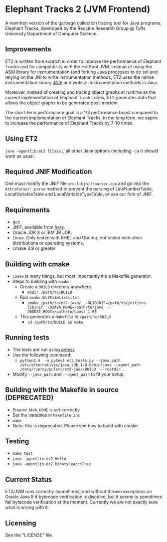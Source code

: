 # Elephant Tracks 2 (JVM Frontend)

A rewritten version of the garbage collection tracing tool for Java programs, 
Elephant Tracks, developed by the RedLine Research Group @ Tufts University 
Department of Computer Science.

## Improvements
ET2 is written from scratch in order to improve the performance of Elephant Tracks 
and for compatibility with the HotSpot JVM. Instead of using the ASM library for 
instrumentation (and forking Java processes to do so) and relying on the JNI to 
write instrumentation methods, ET2 uses the native instrumentation library 
[JNIF](http://sape.inf.usi.ch/jnif) and write all instrumentation methods in Java.

Moreover, instead of creating and tracing object graphs at runtime as the current 
implementation of Elephant Tracks does, ET2 generates data that allows the object 
graphs to be generated post-mortem.

The short-term performance goal is a 1/3 performance boost compared to the current 
implementation of Elephant Tracks. In the long term, we aspire to increase the 
performance of Elephant Tracks by 7-10 times.

## Using ET2
`java -agentlib:et2 [Class]`, all other Java options (including `-jar`) 
*should* work as usual.

## Required JNIF Modification
One must modify the JNIF file `src-libjnif/parser.cpp` and go into the `AttrsParser::parse` 
method to prevent the parsing of LineNumberTable, LocalVariableTable and LocalVariableTypeTable, or 
use our fork of JNIF.

## Requirements
   * gcc
   * JNIF, available from [here](https://github.com/ElephantTracksProject/jnif).
   * Oracle JDK 8 or IBM J9 JDK.
   * Linux. Only tested with RHEL and Ubuntu; not tested with other distributions or 
     operating systems.
   * cmake 3.9 or greater

## Building with cmake
   * `cmake` is many things, but most importantly it's a Makefile generator.
   * Steps to building with `cmake`:
       * Create a `BUILD` directory anywhere.
           * `mkdir /path/to/BUILD`
       * Run `cmake` on `CMakeLists.txt`
           * `cmake /path/to/et2-java/ 
                  -DLIBJNIF=/path/to/jnif/src-libjnif 
                  -DJAVA_HOME=/path/to/java 
                  -DBOOST_ROOT=/path/to/boost_1.66`
       * This generates a `Makefile` in `/path/to/BUILD`
           * `cd /path/to/BUILD && make`

## Running tests
   * The tests are run using [pytest](https://docs.pytest.org/en/latest/).
   * Use the following command:
       * `python3.4  -m pytest et2_tests.py --java_path /etc/alternatives/java_sdk_1.8.0/bin/java --agent_path /data/rveroy/pulsrc/et2-java/BUILD  --rootdir .`
   * Modify `--java_path` and `--agent_path` to fit your setup.

## Building with the Makefile in source (DEPRECATED)
   * Ensure `JAVA_HOME` is set correctly
   * Set the variables in `Makefile.inc`
   * `make`
   * Note: this is deprecated. Please see how to build with cmake.

## Testing
   * `make test`
   * `java -agentlib:et2 Hello`
   * `java -agentlib:et2 BinarySearchTree`

## Current Status
ET2/JVM runs correctly (sometimes) and without thrown exceptions on Oracle Java 8 if bytecode verification is disabled, 
but it seems to sometimes fail bytecode verification at the moment. Currently we are not exactly sure what is 
wrong with it.

## Licensing
See the "LICENSE" file.
